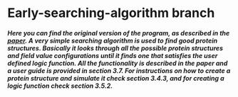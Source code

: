 # Early-searching-algorithm branch
##### Here you can find the original version of the program, as described in the [paper](https://ricsinaruto.github.io/website/docs/tdk.pdf). A very simple searching algorithm is used to find good protein structures. Basically it looks through all the possible protein structures and field value configurations until it finds one that satisfies the user defined logic function. All the functionality is described in the paper and a user guide is provided in section 3.7. For instructions on how to create a protein structure and simulate it check section 3.4.3, and for creating a logic function check section 3.5.2.
